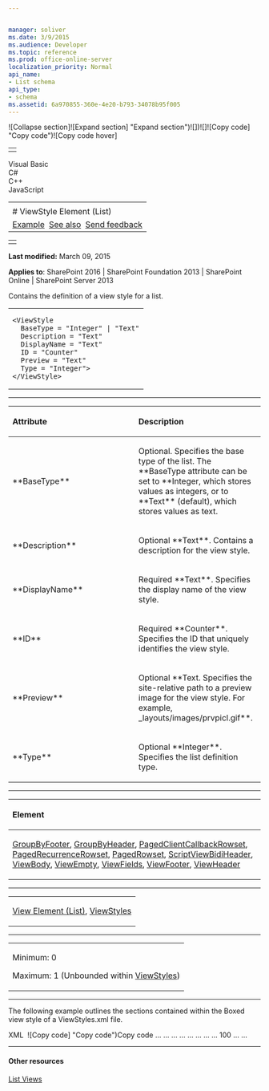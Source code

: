 ```yaml
---


manager: soliver
ms.date: 3/9/2015
ms.audience: Developer
ms.topic: reference
ms.prod: office-online-server
localization_priority: Normal
api_name:
- List schema
api_type:
- schema
ms.assetid: 6a970855-360e-4e20-b793-34078b95f005
---
```


![Collapse
section]![Expand
section] "Expand section")![]()![])![]![]()![Copy
code] "Copy code")![Copy code
hover]
<table>
<tbody>
<tr class="odd">
<td align="left"></td>
</tr>
</tbody>
</table>

Visual Basic  
C\#  
C++  
JavaScript  

<table>
<tbody>
<tr class="odd">
<td align="left"><span id="runningHeaderText"></span></td>
</tr>
<tr class="even">
<td align="left"># ViewStyle Element (List)</td>
</tr>
<tr class="odd">
<td align="left"><a href="#exampleToggle">Example</a>  <a href="#seeAlsoToggle">See also</a>  <span id="headfeedbackarea" class="feedbackhead"><a href="javascript:SubmitFeedback(&#39;docthis@Microsoft.com&#39;,&#39;&#39;,&#39;&#39;,&#39;&#39;,&#39;1.0.18082.1225&#39;,&#39;%0\dThank%20you%20for%20your%20feedback.%20The%20developer%20writing%20teams%20use%20your%20feedback%20to%20improve%20documentation.%20While%20we%20are%20reviewing%20your%20feedback,%20we%20may%20send%20you%20e-mail%20to%20ask%20for%20clarification%20or%20feedback%20on%20a%20solution.%20We%20do%20not%20use%20your%20e-mail%20address%20for%20any%20other%20purpose%20and%20we%20delete%20it%20after%20we%20finish%20our%20review.%0\AFor%20further%20information%20about%20the%20privacy%20policies%20of%20Microsoft,%20please%20see%20http://privacy.microsoft.com/en-us/default.aspx.%0\A%0\d&#39;,&#39;Customer%20feedback&#39;);">Send feedback</a></span></td>
</tr>
</tbody>
</table>

<table>
<colgroup>
<col width="100%" />
</colgroup>
<tbody>
<tr class="odd">
<td align="left"></td>
</tr>
</tbody>
</table>

**Last modified:** March 09, 2015

**Applies to**: SharePoint 2016 | SharePoint Foundation 2013 |
SharePoint Online | SharePoint Server 2013

Contains the definition of a view style for a list.

<span codelanguage="other"></span>
<table>
<colgroup>
<col width="100%" />
</colgroup>
<tbody>
<tr class="odd">
<td align="left"><pre><code>&lt;ViewStyle
  BaseType = &quot;Integer&quot; | &quot;Text&quot;
  Description = &quot;Text&quot;
  DisplayName = &quot;Text&quot;
  ID = &quot;Counter&quot;
  Preview = &quot;Text&quot;
  Type = &quot;Integer&quot;&gt;
&lt;/ViewStyle&gt;</code></pre></td>
</tr>
</tbody>
</table>


-----------------------------------------------------------------------------------------------------------------------------------------------------------------------------------------------

<table>
<colgroup>
<col width="50%" />
<col width="50%" />
</colgroup>
<thead>
<tr class="header">
<th align="left"><p>Attribute</p></th>
<th align="left"><p>Description</p></th>
</tr>
</thead>
<tbody>
<tr class="odd">
<td align="left"><p>**BaseType**</p></td>
<td align="left"><p>Optional. Specifies the base type of the list. The **BaseType</span> attribute can be set to **Integer</span>, which stores values as integers, or to **Text** (default), which stores values as text.</p></td>
</tr>
<tr class="even">
<td align="left"><p>**Description**</p></td>
<td align="left"><p>Optional **Text**. Contains a description for the view style.</p></td>
</tr>
<tr class="odd">
<td align="left"><p>**DisplayName**</p></td>
<td align="left"><p>Required **Text**. Specifies the display name of the view style.</p></td>
</tr>
<tr class="even">
<td align="left"><p>**ID**</p></td>
<td align="left"><p>Required **Counter**. Specifies the ID that uniquely identifies the view style.</p></td>
</tr>
<tr class="odd">
<td align="left"><p>**Preview**</p></td>
<td align="left"><p>Optional **Text</span>. Specifies the site-relative path to a preview image for the view style. For example, <span class="code">_layouts/images/prvpicl.gif**.</p></td>
</tr>
<tr class="even">
<td align="left"><p>**Type**</p></td>
<td align="left"><p>Optional **Integer**. Specifies the list definition type.</p></td>
</tr>
</tbody>
</table>


---------------------------------------------------------------------------------------------------------------------------------------------------------------------------------------------------

<table>
<colgroup>
<col width="100%" />
</colgroup>
<thead>
<tr class="header">
<th align="left"><p>Element</p></th>
</tr>
</thead>
<tbody>
<tr class="odd">
<td align="left"><p><a href="groupbyfooter-element-list.md">GroupByFooter</a>, <a href="groupbyheader-element-list.md">GroupByHeader</a>, <a href="pagedclientcallbackrowset-element-list.md">PagedClientCallbackRowset</a>, <a href="pagedrecurrencerowset-element-list.md">PagedRecurrenceRowset</a>, <a href="pagedrowset-element-list.md">PagedRowset</a>, <a href="script-element.md">Script</a><a href="viewbidiheader-element-list.md">ViewBidiHeader</a>, <a href="viewbody-element-list.md">ViewBody</a>, <a href="viewempty-element-list.md">ViewEmpty</a>, <a href="viewfields-element-list.md">ViewFields</a>, <a href="viewfooter-element-list.md">ViewFooter</a>, <a href="viewheader-element-list.md">ViewHeader</a></p></td>
</tr>
</tbody>
</table>


----------------------------------------------------------------------------------------------------------------------------------------------------------------------------------------------------

<table>
<colgroup>
<col width="100%" />
</colgroup>
<tbody>
<tr class="odd">
<td align="left"><p><span sdata="link"><a href="view-element-list.md">View Element (List)</a></span>, <a href="viewstyles-element.md">ViewStyles</a></p></td>
</tr>
</tbody>
</table>


------------------------------------------------------------------------------------------------------------------------------------------------------------------------------------------------

<table>
<colgroup>
<col width="100%" />
</colgroup>
<tbody>
<tr class="odd">
<td align="left"><p>Minimum: 0</p>
<p>Maximum: 1 (Unbounded within <a href="viewstyles-element.md">ViewStyles</a>)</p></td>
</tr>
</tbody>
</table>


------------------------------------------------------------------------------------------------------------------------------------------------------------------------------------------

The following example outlines the sections contained within the Boxed
view style of a ViewStyles.xml file.

<span codelanguage="xmlLang"></span>
XML 
<span class="copyCode" onclick="CopyCode(this)"
onkeypress="CopyCode_CheckKey(this, event)"
onmouseover="ChangeCopyCodeIcon(this)"
onmouseout="ChangeCopyCodeIcon(this)" tabindex="0">![Copy
code] "Copy code")Copy code</span>
    <ViewStyle ID="13" DisplayName="Boxed" BaseType="0">
       <ViewFields />
       <GroupByHeader>
       ...
       </GroupByHeader>
       <GroupByFooter>
       ...
       </GroupByFooter>
       <ViewHeader ExpandXML="TRUE">
       ...
       </ViewHeader>
       <ViewBidiHeader ExpandXML="TRUE">
       ...
       </ViewBidiHeader>
       <ViewBody ExpandXML="TRUE">
       ...
       </ViewBody>
       <ViewFooter ExpandXML="TRUE">
       ...
       </ViewFooter>
       <PagedRowset>
       ...
       </PagedRowset>
       <PagedRecurrenceRowset>
       ...
       </PagedRecurrenceRowset>
       <RowLimit Paged="TRUE">100</RowLimit>
       <ViewEmpty>
       ...
       </ViewEmpty>
       ...
    </ViewStyle>


-------------------------------------------------------------------------------------------------------------------------------------------------------------------------------------------

#### Other resources

[List
Views](http://msdn.microsoft.com/library/43e6ba7e-eddb-418a-a570-c0815016fc17(Office.15).aspx)








